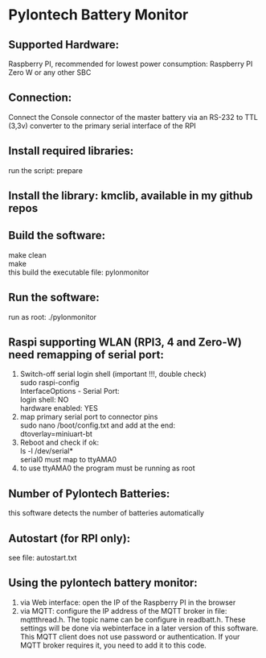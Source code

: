 # Pylontech Battery Monitor

## Supported Hardware:
Raspberry PI, recommended for lowest power consumption: Raspberry PI Zero W
or any other SBC

## Connection:
Connect the Console connector of the master battery via an RS-232 to TTL (3,3v) converter to the primary serial interface of the RPI

## Install required libraries:
run the script: prepare

## Install the library: kmclib, available in my github repos

## Build the software:
make clean<br>
make<br>
this build the executable file: pylonmonitor

## Run the software:
run as root:  ./pylonmonitor

## Raspi supporting WLAN (RPI3, 4 and Zero-W) need remapping of serial port:
1. Switch-off serial login shell (important !!!, double check)<br>
    sudo raspi-config<br>
    InterfaceOptions - Serial Port:<br>
    login shell: NO<br>
    hardware enabled: YES<br>
2. map primary serial port to connector pins<br>
    sudo nano /boot/config.txt and add at the end:<br>
    dtoverlay=miniuart-bt<br>
3. Reboot and check if ok:<br>
    ls -l /dev/serial*<br>
    serial0 must map to ttyAMA0<br>
4. to use ttyAMA0 the program must be running as root

## Number of Pylontech Batteries:
this software detects the number of batteries automatically

## Autostart (for RPI only):
see file: autostart.txt

## Using the pylontech battery monitor:
1. via Web interface: open the IP of the Raspberry PI in the browser<br>
2. via MQTT: configure the IP address of the MQTT broker in file: mqttthread.h. The topic name can be configure in readbatt.h. These settings will be done via webinterface in a later version of this software. This MQTT client does not use password or authentication. If your MQTT broker requires it, you need to add it to this code.
